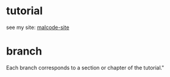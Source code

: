 # tutorial

see my site: [malcode-site](https://malcode-site.github.io/2024/08/25/nextjs-beginner/en/)

# branch

Each branch corresponds to a section or chapter of the tutorial."
